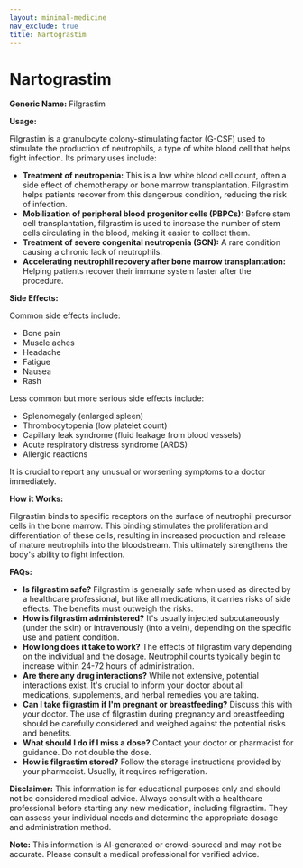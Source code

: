 ```yaml
---
layout: minimal-medicine
nav_exclude: true
title: Nartograstim
---
```


# Nartograstim

**Generic Name:** Filgrastim

**Usage:**

Filgrastim is a granulocyte colony-stimulating factor (G-CSF) used to stimulate the production of neutrophils, a type of white blood cell that helps fight infection.  Its primary uses include:

* **Treatment of neutropenia:** This is a low white blood cell count, often a side effect of chemotherapy or bone marrow transplantation. Filgrastim helps patients recover from this dangerous condition, reducing the risk of infection.
* **Mobilization of peripheral blood progenitor cells (PBPCs):** Before stem cell transplantation, filgrastim is used to increase the number of stem cells circulating in the blood, making it easier to collect them.
* **Treatment of severe congenital neutropenia (SCN):**  A rare condition causing a chronic lack of neutrophils.
* **Accelerating neutrophil recovery after bone marrow transplantation:**  Helping patients recover their immune system faster after the procedure.

**Side Effects:**

Common side effects include:

* Bone pain
* Muscle aches
* Headache
* Fatigue
* Nausea
* Rash

Less common but more serious side effects include:

* Splenomegaly (enlarged spleen)
* Thrombocytopenia (low platelet count)
* Capillary leak syndrome (fluid leakage from blood vessels)
* Acute respiratory distress syndrome (ARDS)
* Allergic reactions

It is crucial to report any unusual or worsening symptoms to a doctor immediately.


**How it Works:**

Filgrastim binds to specific receptors on the surface of neutrophil precursor cells in the bone marrow.  This binding stimulates the proliferation and differentiation of these cells, resulting in increased production and release of mature neutrophils into the bloodstream. This ultimately strengthens the body's ability to fight infection.

**FAQs:**

* **Is filgrastim safe?**  Filgrastim is generally safe when used as directed by a healthcare professional, but like all medications, it carries risks of side effects.  The benefits must outweigh the risks.
* **How is filgrastim administered?**  It's usually injected subcutaneously (under the skin) or intravenously (into a vein), depending on the specific use and patient condition.
* **How long does it take to work?**  The effects of filgrastim vary depending on the individual and the dosage.  Neutrophil counts typically begin to increase within 24-72 hours of administration.
* **Are there any drug interactions?**  While not extensive, potential interactions exist.  It's crucial to inform your doctor about all medications, supplements, and herbal remedies you are taking.
* **Can I take filgrastim if I'm pregnant or breastfeeding?**  Discuss this with your doctor.  The use of filgrastim during pregnancy and breastfeeding should be carefully considered and weighed against the potential risks and benefits.
* **What should I do if I miss a dose?**  Contact your doctor or pharmacist for guidance.  Do not double the dose.
* **How is filgrastim stored?**  Follow the storage instructions provided by your pharmacist. Usually, it requires refrigeration.


**Disclaimer:** This information is for educational purposes only and should not be considered medical advice.  Always consult with a healthcare professional before starting any new medication, including filgrastim.  They can assess your individual needs and determine the appropriate dosage and administration method.


**Note:** This information is AI-generated or crowd-sourced and may not be accurate. Please consult a medical professional for verified advice.